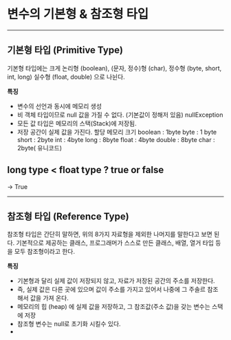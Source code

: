
# 변수의 기본형 & 참조형 타입 

---
## 기본형 타입 (Primitive Type)
기본형 타입에는 크게 논리형 (boolean), (문자, 정수)형 (char), 정수형 (byte, short, int, long) 실수형 (float, double) 으로 나뉜다. 

**특징** 
- 변수의 선언과 동시에 메모리 생성 
- 비 객체 타입이므로 null 값을 가질 수 없다. (기본값이 정해저 있음) nullException
- 모든 값 타입은 메모리의 스택(Stack)에 저장됨.
- 저장 공간이 실제 값을 가진다. 
할당 메모리 크기 
boolean : 1byte 
byte : 1 byte 
short  : 2byte 
int : 4byte 
long : 8byte 
float : 4byte 
double : 8byte 
char : 2byte( 유니코드)

## long type < float type  ?  true or false 
-> True 


---
## 참조형 타입 (Reference Type)
참조형 타입은 간단히 말하면, 위의 8가지 자료형을 제외한 나머지를 말한다고 보면 된다. 
기본적으로 제공하는 클래스, 프로그래머가 스스로 만든 클래스, 배열, 열거 타입 등을 모두 참조형이라고 한다. 

**특징**
- 기본형과 달리 실제 값이 저장되지 않고, 자료가 저장된 공간의 주소를 저장한다. 
- 즉, 실제 값은 다른 곳에 있으며 값이 주소를 가지고 있어서 나중에 그 주솔르 참조해서 값을 가져 온다. 
- 메모리의 힙 (heap) 에 실제 값을 저장하고, 그 참조값(주소 값)을 갖는 변수는 스택에 저장 
- 참조형 변수는 null로 초기화 시킬수 있다. 
- 

